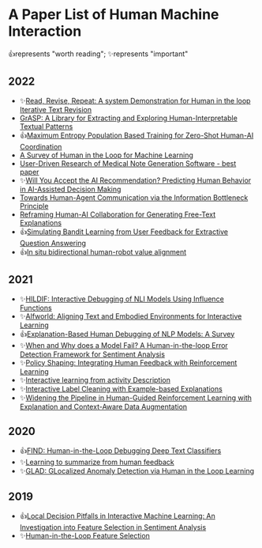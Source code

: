 # A Paper List of Human Machine Interaction

👍represents "worth reading"; ✨represents "important"

## 2022

- ✨[Read, Revise, Repeat: A system Demonstration for Human in the loop Iterative Text Revision](https://arxiv.org/pdf/2204.03685.pdf)
- [GrASP: A Library for Extracting and Exploring Human-Interpretable Textual Patterns](https://arxiv.org/pdf/2104.03958.pdf)
- 👍[Maximum Entropy Population Based Training for Zero-Shot Human-AI Coordination](https://openreview.net/forum?id=v-f7ifhKYps)
- [A Survey of Human in the Loop for Machine Learning](https://arxiv.org/pdf/2108.00941.pdf)
- [User-Driven Research of Medical Note Generation Software - best paper ](https://arxiv.org/pdf/2205.02549.pdf)
- ✨[Will You Accept the AI Recommendation? Predicting Human Behavior in AI-Assisted Decision Making](https://dl.acm.org/doi/pdf/10.1145/3485447.3512240)
- [Towards Human-Agent Communication via the Information Bottleneck Principle](https://arxiv.org/pdf/2207.00088.pdf)
- [Reframing Human-AI Collaboration for Generating Free-Text Explanations](https://arxiv.org/pdf/2112.08674.pdf)
- 👍[Simulating Bandit Learning from User Feedback for Extractive Question Answering](https://arxiv.org/pdf/2203.10079.pdf)
- 👍[In situ bidirectional human-robot value alignment](https://www.science.org/doi/epdf/10.1126/scirobotics.abm4183)

## 2021

- ✨[HILDIF: Interactive Debugging of NLI Models Using Influence Functions](https://aclanthology.org/2021.internlp-1.1.pdf)
- ✨[Alfworld: Aligning Text and Embodied Environments for Interactive Learning](https://arxiv.org/pdf/2010.03768.pdf)
- 👍[Explanation-Based Human Debugging of NLP Models: A Survey](https://arxiv.org/pdf/2104.15135.pdf)
- ✨[When and Why does a Model Fail? A Human-in-the-loop Error Detection Framework for Sentiment Analysis](https://arxiv.org/pdf/2106.00954.pdf)
- ✨[Policy Shaping: Integrating Human Feedback with Reinforcement Learning](https://proceedings.neurips.cc/paper/2013/file/e034fb6b66aacc1d48f445ddfb08da98-Paper.pdf)
- ✨[Interactive learning from activity Description](https://arxiv.org/abs/2102.07024)
- ✨[Interactive Label Cleaning with Example-based Explanations](https://arxiv.org/pdf/2106.03922.pdf)
- ✨[Widening the Pipeline in Human-Guided Reinforcement Learning with Explanation and Context-Aware Data Augmentation](https://arxiv.org/pdf/2006.14804.pdf)

## 2020

- 👍[FIND: Human-in-the-Loop Debugging Deep Text Classifiers](https://arxiv.org/pdf/2010.04987.pdf)
- ✨[Learning to summarize from human feedback](https://arxiv.org/pdf/2009.01325.pdf)
- ✨[GLAD: GLocalized Anomaly Detection via Human in the Loop Learning](https://arxiv.org/pdf/1810.01403.pdf)

## 2019

- 👍[Local Decision Pitfalls in Interactive Machine Learning: An Investigation into Feature Selection in Sentiment Analysis](https://dl.acm.org/doi/pdf/10.1145/3319616)
- ✨[Human-in-the-Loop Feature Selection](https://ojs.aaai.org//index.php/AAAI/article/view/4088)
